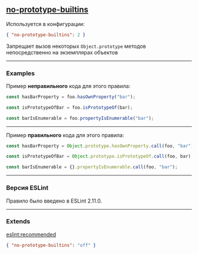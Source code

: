 ## [no-prototype-builtins](https://eslint.org/docs/rules/no-prototype-builtins)

Используется в конфигурации:
```json
{ "no-prototype-builtins": 2 }
```
Запрещает вызов некоторых ```Object.prototype``` методов непосредственно на экземплярах объектов

---


### Examples

Пример __неправильного__ кода для этого правила:
```js
const hasBarProperty = foo.hasOwnProperty("bar");

const isPrototypeOfBar = foo.isPrototypeOf(bar);

const barIsEnumerable = foo.propertyIsEnumerable("bar");
```

---

Пример __правильного__ кода для этого правила:
```js
const hasBarProperty = Object.prototype.hasOwnProperty.call(foo, "bar");

const isPrototypeOfBar = Object.prototype.isPrototypeOf.call(foo, bar);

const barIsEnumerable = {}.propertyIsEnumerable.call(foo, "bar");
```

---

### Версия ESLint

Правило было введено в ESLint 2.11.0.

---

### Extends

[eslint:recommended](https://github.com/eslint/eslint/blob/master/conf/eslint-recommended.js)
```json
{ "no-prototype-builtins": "off" }
```